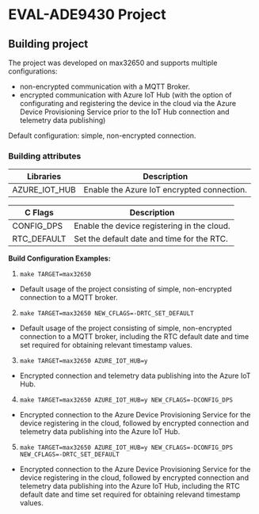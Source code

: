 # EVAL-ADE9430 Project

## Building project

The project was developed on max32650 and supports multiple configurations:
 - non-encrypted communication with a MQTT Broker.
 - encrypted communication with Azure IoT Hub (with the option of configurating
   and registering the device in the cloud via the Azure Device Provisioning
   Service prior to the IoT Hub connection and telemetry data publishing)

Default configuration: simple, non-encrypted connection.

### Building attributes

|  Libraries      |                Description                        |
| --------------- | ------------------------------------------------- |
|  AZURE_IOT_HUB  |  Enable the Azure IoT encrypted connection.       |

|  C Flags        |                Description                        |
| --------------- | ------------------------------------------------- |
|  CONFIG_DPS     |  Enable the device registering in the cloud.      |
|  RTC_DEFAULT    |  Set the default date and time for the RTC.       |

**Build Configuration Examples:** 

1. `make TARGET=max32650`

 - Default usage of the project consisting of simple, non-encrypted connection
   to a MQTT broker.

2. `make TARGET=max32650 NEW_CFLAGS=-DRTC_SET_DEFAULT`

 - Default usage of the project consisting of simple, non-encrypted connection
   to a MQTT broker, including the RTC default date and time set required for
   obtaining relevant timestamp values.

3. `make TARGET=max32650 AZURE_IOT_HUB=y`

 - Encrypted connection and telemetry data publishing into the Azure IoT Hub.

4. `make TARGET=max32650 AZURE_IOT_HUB=y NEW_CFLAGS=-DCONFIG_DPS`

 - Encrypted connection to the Azure Device Provisioning Service for the device
   registering in the cloud, followed by encrypted connection and telemetry
   data publishing into the Azure IoT Hub.

5. `make TARGET=max32650 AZURE_IOT_HUB=y NEW_CFLAGS=-DCONFIG_DPS NEW_CFLAGS=-DRTC_SET_DEFAULT`

 - Encrypted connection to the Azure Device Provisioning Service for the device
   registering in the cloud, followed by encrypted connection and telemetry
   data publishing into the Azure IoT Hub, including the RTC default date and
   time set required for obtaining relevand timestamp values.
